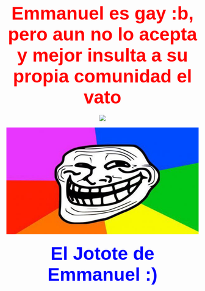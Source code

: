 
<html>
<title>Emmanuel_el_gay </title>
<head>
</head>
<boody bgcolor="#f0ff19" text="black">
<center>
<p>
<h1><font color=red face=arial size=32> Emmanuel es gay :b, pero aun no lo acepta y mejor insulta a su propia comunidad el vato
</font></h1></p>
<p>
<center>
<image src="Page/Emmanuel.png">
</center>
</p>
<p>
<center>
<img src="Page/Eyy.jpeg">
</center>
</p>
<p>
<h4>
<font color=blue face=arial size=32>
El Jotote de Emmanuel :)
</font>
</h4>
</p>
</html>

